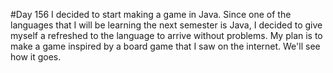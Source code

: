 #Day 156
I decided to start making a game in Java.
Since one of the languages ​​that I will be learning the next semester is Java, I decided to give myself a refreshed to the language to arrive without problems.
My plan is to make a game inspired by a board game that I saw on the internet.
We'll see how it goes.
